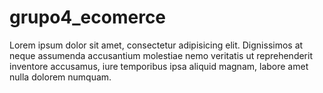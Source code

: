 # grupo4_ecomerce
Lorem ipsum dolor sit amet, consectetur adipisicing elit. Dignissimos at neque assumenda accusantium molestiae nemo veritatis ut reprehenderit inventore accusamus, iure temporibus ipsa aliquid magnam, labore amet nulla dolorem numquam.
